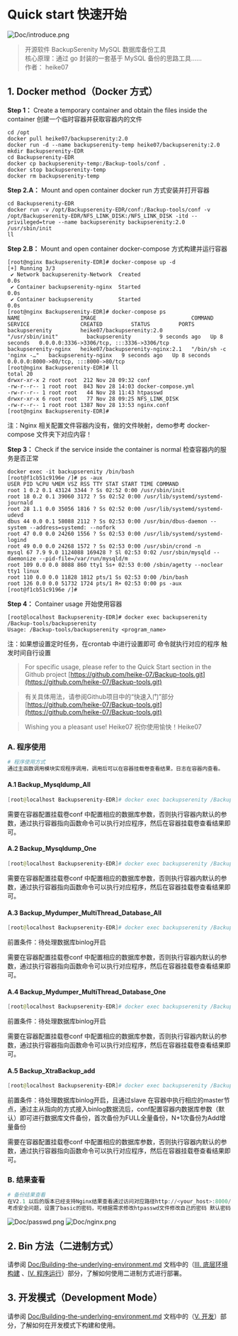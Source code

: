 # Quick start 快速开始
![Doc/introduce.png](Doc/introduce.png)
> 开源软件 BackupSerenity MySQL 数据库备份工具 <br/>
核心原理：通过 go 封装的一套基于 MySQL 备份的思路工具…… <br/>
作者： heike07

## 1. Docker method（Docker 方式）

**Step 1：**
Create a temporary container and obtain the files inside the container
创建一个临时容器并获取容器内的文件

```
cd /opt
docker pull heike07/backupserenity:2.0
docker run -d --name backupserenity-temp heike07/backupserenity:2.0
mkdir Backupserenity-EDR
cd Backupserenity-EDR
docker cp backupserenity-temp:/Backup-tools/conf .
docker stop backupserenity-temp
docker rm backupserenity-temp
```

**Step 2.A：**
Mount and open container
docker run 方式安装并打开容器

```
cd Backupserenity-EDR
docker run -v /opt/Backupserenity-EDR/conf:/Backup-tools/conf -v /opt/Backupserenity-EDR/NFS_LINK_DISK:/NFS_LINK_DISK -itd --privileged=true --name backupserenity backupserenity:2.0 /usr/sbin/init
ll
```

**Step 2.B：**
Mount and open container
docker-compose  方式构建并运行容器

```shell
[root@nginx Backupserenity-EDR]# docker-compose up -d
[+] Running 3/3
 ✔ Network backupserenity-Network  Created                                                                                                                                                                                                                                                                                                                      0.0s 
 ✔ Container backupserenity-nginx  Started                                                                                                                                                                                                                                                                                                                      0.0s 
 ✔ Container backupserenity        Started                                                                                                                                                                                                                                                                                                                      0.0s 
[root@nginx Backupserenity-EDR]# docker-compose ps
NAME                   IMAGE                              COMMAND                  SERVICE                CREATED         STATUS         PORTS
backupserenity         heike07/backupserenity:2.0         "/usr/sbin/init"         backupserenity         9 seconds ago   Up 8 seconds   0.0.0.0:3336->3306/tcp, :::3336->3306/tcp
backupserenity-nginx   heike07/backupserenity-nginx:2.1   "/bin/sh -c 'nginx -…"   backupserenity-nginx   9 seconds ago   Up 8 seconds   0.0.0.0:8000->80/tcp, :::8000->80/tcp
[root@nginx Backupserenity-EDR]# ll
total 20
drwxr-xr-x 2 root root  212 Nov 28 09:32 conf
-rw-r--r-- 1 root root  843 Nov 28 14:03 docker-compose.yml
-rw-r--r-- 1 root root   44 Nov 28 11:43 htpasswd
drwxr-xr-x 6 root root   77 Nov 28 09:25 NFS_LINK_DISK
-rw-r--r-- 1 root root 1387 Nov 28 13:53 nginx.conf
[root@nginx Backupserenity-EDR]# 
```
注：Nginx 相关配置文件容器内没有，做的文件映射，demo参考 docker-compose 文件夹下对应内容！

**Step 3：**
Check if the service inside the container is normal
检查容器内的服务是否正常

```
docker exec -it backupserenity /bin/bash
[root@f1cb51c9196e /]# ps -aux
USER PID %CPU %MEM VSZ RSS TTY STAT START TIME COMMAND
root 1 0.2 0.1 43124 3344 ? Ss 02:52 0:00 /usr/sbin/init
root 18 0.2 0.1 39060 3172 ? Ss 02:52 0:00 /usr/lib/systemd/systemd-journald
root 28 1.1 0.0 35056 1816 ? Ss 02:52 0:00 /usr/lib/systemd/systemd-udevd
dbus 44 0.0 0.1 58088 2112 ? Ss 02:53 0:00 /usr/bin/dbus-daemon --system --address=systemd: --nofork
root 47 0.0 0.0 24260 1556 ? Ss 02:53 0:00 /usr/lib/systemd/systemd-logind
root 49 0.0 0.0 24268 1572 ? Ss 02:53 0:00 /usr/sbin/crond -n
mysql 67 7.9 9.0 1124088 169428 ? Sl 02:53 0:02 /usr/sbin/mysqld --daemonize --pid-file=/var/run/mysqld/m
root 109 0.0 0.0 8088 860 tty1 Ss+ 02:53 0:00 /sbin/agetty --noclear tty1 linux
root 110 0.0 0.0 11828 1812 pts/1 Ss 02:53 0:00 /bin/bash
root 126 0.0 0.0 51732 1724 pts/1 R+ 02:53 0:00 ps -aux
[root@f1cb51c9196e /]#
```

**Step 4：**
Container usage
开始使用容器 

```
[root@localhost Backupserenity-EDR]# docker exec backupserenity /Backup-tools/backupserenity
Usage: /Backup-tools/backupserenity <program_name>
```
注：如果想设置定时任务，在crontab 中进行设置即可 命令就执行对应的程序 触发时间自行设置

> For specific usage, please refer to the Quick Start section in the Github project
[https://github.com/heike-07/Backup-tools.git](https://github.com/heike-07/Backup-tools.git)

> 有关具体用法，请参阅Github项目中的“快速入门”部分
[https://github.com/heike-07/Backup-tools.git](https://github.com/heike-07/Backup-tools.git)

> Wishing you a pleasant use! Heike07
祝你使用愉快！Heike07

### A. 程序使用

```powershell
# 程序使用方式
通过主函数调用模块实现程序调用，调用后可以在容器挂载卷查看结果，日志在容器内查看。
```

#### A.1 Backup_Mysqldump_All

```powershell
[root@localhost Backupserenity-EDR]# docker exec backupserenity /Backup-tools/backupserenity Backup_Mysqldump_All
```

需要在容器配置挂载卷conf 中配置相应的数据库参数，否则执行容器内默认的参数，通过执行容器指向函数命令可以执行对应程序，然后在容器挂载卷查看结果即可。

#### A.2 Backup_Mysqldump_One

```powershell
[root@localhost Backupserenity-EDR]# docker exec backupserenity /Backup-tools/backupserenity Backup_Mysqldump_One
```

需要在容器配置挂载卷conf 中配置相应的数据库参数，否则执行容器内默认的参数，通过执行容器指向函数命令可以执行对应程序，然后在容器挂载卷查看结果即可。

#### A.3 Backup_Mydumper_MultiThread_Database_All

```powershell
[root@localhost Backupserenity-EDR]# docker exec backupserenity /Backup-tools/backupserenity Backup_Mydumper_MultiThread_Database_All
```

前置条件：待处理数据库binlog开启

需要在容器配置挂载卷conf 中配置相应的数据库参数，否则执行容器内默认的参数，通过执行容器指向函数命令可以执行对应程序，然后在容器挂载卷查看结果即可。

#### A.4 Backup_Mydumper_MultiThread_Database_One

```powershell
[root@localhost Backupserenity-EDR]# docker exec backupserenity /Backup-tools/backupserenity Backup_Mydumper_MultiThread_Dtabase_One
```

前置条件：待处理数据库binlog开启

需要在容器配置挂载卷conf 中配置相应的数据库参数，否则执行容器内默认的参数，通过执行容器指向函数命令可以执行对应程序，然后在容器挂载卷查看结果即可。

#### A.5 Backup_XtraBackup_add

```powershell
[root@localhost Backupserenity-EDR]# docker exec backupserenity /Backup-tools/backupserenity Backup_XtraBackup_add
```

前置条件：待处理数据库binlog开启，且通过slave 在容器中执行相应的master节点，通过主从指向的方式接入binlog数据流后，conf配置容器内数据库参数（默认）即可进行数据库文件备份，首次备份为FULL全量备份，N+1次备份为Add增量备份

需要在容器配置挂载卷conf 中配置相应的数据库参数，否则执行容器内默认的参数，通过执行容器指向函数命令可以执行对应程序，然后在容器挂载卷查看结果即可。

### B. 结果查看

```powershell
# 备份结果查看
在V2.1 以后的版本已经支持Nginx结果查看通过访问对应路径http://<your_host>:8000/NFS/ 即可查看
考虑安全问题，设置了basic的密码，可根据需求修改htpasswd文件修改自己的密码 默认密码为 admin BackupSerenity123
```
![Doc/passwd.png](Doc/passwd.png)
![Doc/nginx.png](Doc/nginx.png)

## 2. Bin 方法（二进制方式）

请参阅 [Doc/Building-the-underlying-environment.md](Doc/Building-the-underlying-environment.md#2-bin-方法（二进制方式）) 文档中的（[Ⅲ. 底层环境构建](Doc/Building-the-underlying-environment.md#ⅲ-底层环境构建)
、[Ⅳ. 程序运行](Doc/Building-the-underlying-environment.md#ⅳ-程序运行)）部分，了解如何使用二进制方式进行部署。

## 3. 开发模式（Development Mode）

请参阅 [Doc/Building-the-underlying-environment.md](Doc/Building-the-underlying-environment.md#) 文档中的（[Ⅴ. 开发](Doc/Building-the-underlying-environment.md#ⅴ-开发)）部分，了解如何在开发模式下构建和使用。

